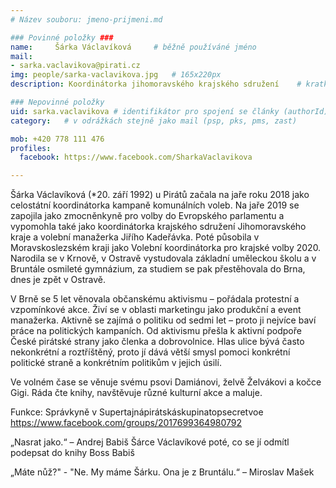 ```yaml
---
# Název souboru: jmeno-prijmeni.md

### Povinné položky ###
name:     Šárka Václavíková  	# běžně používáné jméno
mail:
- sarka.vaclavikova@pirati.cz
img: people/sarka-vaclavikova.jpg   # 165x220px
description: Koordinátorka jihomoravského krajského sdružení 	# kratký popis, max 160 znaků

### Nepovinné položky
uid: sarka.vaclavikova # identifikátor pro spojení se články (authorId)
category: 	# v odrážkách stejně jako mail (psp, pks, pms, zast)

mob: +420 778 111 476 
profiles:
  facebook: https://www.facebook.com/SharkaVaclavikova

---
```


Šárka Václavíková (*20. září 1992) u Pirátů začala na jaře roku 2018 jako celostátní koordinátorka kampaně komunálních voleb. Na jaře 2019 se zapojila jako zmocněnkyně pro volby do Evropského parlamentu a vypomohla také jako koordinátorka krajského sdružení Jihomoravského kraje a volební manažerka Jiřího Kadeřávka. Poté působila v Moravskoslezském kraji jako Volební koordinátorka pro krajské volby 2020. Narodila se v Krnově, v Ostravě vystudovala základní uměleckou školu a v Bruntále osmileté gymnázium, za studiem se pak přestěhovala do Brna, dnes je zpět v Ostravě.

V Brně se 5 let věnovala občanskému aktivismu – pořádala protestní a vzpomínkové akce. Živí se v oblasti marketingu jako produkční a event manažerka. Aktivně se zajímá o politiku od sedmi let – proto ji nejvíce baví práce na politických kampaních. Od aktivismu přešla k aktivní podpoře České pirátské strany jako členka a dobrovolnice. Hlas ulice bývá často nekonkrétní a roztříštěný, proto jí dává větší smysl pomoci konkrétní politické straně a konkrétním politikům v jejich úsilí.

Ve volném čase se věnuje svému psovi Damiánovi, želvě Želvákovi a kočce Gigi. Ráda čte knihy, navštěvuje různé kulturní akce a maluje.

Funkce: Správkyně v Supertajnápirátskáskupinatopsecretvoe https://www.facebook.com/groups/2017699364980792

„Nasrat jako.“ – Andrej Babiš Šárce Václavíkové poté, co se jí odmítl podepsat do knihy Boss Babiš

„Máte nůž?" - "Ne. My máme Šárku. Ona je z Bruntálu.“ – Miroslav Mašek
